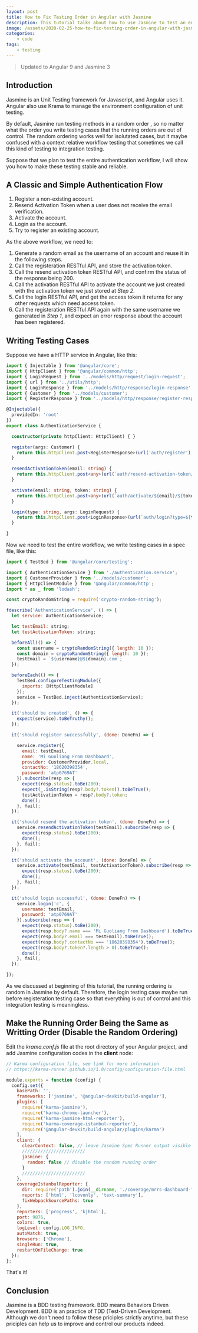 ```yaml
---
layout: post
title: How to Fix Testing Order in Angular with Jasmine
description: This tutorial talks about how to use Jasmine to test an entire & context relative workflow. Update to Angular 9 and Jasmine 3.
image: /assets/2020-02-25-how-to-fix-testing-order-in-angular-with-jasmine/banner.jpg
categories:
    - code
tags:
    - testing
---
```


> Updated to Angular 9 and Jasmine 3

## Introduction

Jasmine is an Unit Testing framework for Javascript, and Angular uses it. Angular also use Krama to manage the environment configuration of unit testing.

By default, Jasmine run testing methods in a random order , so no matter what the order you write testing cases that the running orders are out of control. The random ordering works well for isolutated cases, but it maybe confused with a context relative workflow testing that sometimes we call this kind of testing to integration testing.

Suppose that we plan to test the entire authentication workflow, I will show you how to make these testing stable and reliable.

## A Classic and Simple Authentication Flow

1. Register a non-existing account.
2. Resend Activation Token when a user does not receive the email verification.
3. Activate the account.
4. Login as the account.
5. Try to register an existing account.

As the above workflow, we need to:

1. Generate a random email as the username of an account and reuse it in the following steps.
2. Call the registeration RESTful API, and store the activation token.
3. Call the resend activation token RESTful API, and confirm the status of the response being 200.
4. Call the activation RESTful API to activate the account we just created with the activation token we just stored at *Step 2*.
5. Call the login RESTful API, and get the access token it returns for any other requests which need access token.
6. Call the registeration RESTful API again with the same username we generated in *Step 1*, and expect an error response about the account has been registered.

## Writing Testing Cases

Suppose we have a HTTP service in Angular, like this:

```typescript
import { Injectable } from '@angular/core';
import { HttpClient } from '@angular/common/http';
import { LoginRequest } from '../models/http/request/login-request';
import { url } from '../utils/http';
import { LoginResponse } from '../models/http/response/login-response';
import { Customer } from '../models/customer';
import { RegisterResponse } from '../models/http/response/register-response';

@Injectable({
  providedIn: 'root'
})
export class AuthenticationService {

  constructor(private httpClient: HttpClient) { }

  register(args: Customer) {
    return this.httpClient.post<RegisterResponse>(url('auth/register'), args, { observe: 'response' });
  }

  resendActivationToken(email: string) {
    return this.httpClient.post<any>(url(`auth/resend-activation-token/${email}`), null, { observe: 'response' });
  }

  activate(email: string, token: string) {
    return this.httpClient.post<any>(url(`auth/activate/${email}/${token}`), null, { observe: 'response' });
  }

  login(type: string, args: LoginRequest) {
    return this.httpClient.post<LoginResponse>(url(`auth/login?type=${type}`), args, { observe: 'response' });
  }

}
```

Now we need to test the entire workflow, we write testing cases in a spec file, like this:

```javascript
import { TestBed } from '@angular/core/testing';

import { AuthenticationService } from './authentication.service';
import { CustomerProvider } from '../models/customer';
import { HttpClientModule } from '@angular/common/http';
import * as _ from 'lodash';

const cryptoRandomString = require('crypto-random-string');

fdescribe('AuthenticationService', () => {
  let service: AuthenticationService;

  let testEmail: string;
  let testActivationToken: string;

  beforeAll(() => {
    const username = cryptoRandomString({ length: 10 });
    const domain = cryptoRandomString({ length: 10 });
    testEmail = `${username}@${domain}.com`;
  });

  beforeEach(() => {
    TestBed.configureTestingModule({
      imports: [HttpClientModule]
    });
    service = TestBed.inject(AuthenticationService);
  });

  it('should be created', () => {
    expect(service).toBeTruthy();
  });

  it('should register successfully', (done: DoneFn) => {

    service.register({
      email: testEmail,
      name: 'Mi Guoliang From Dashboard',
      provider: CustomerProvider.local,
      contactNo: '18620398354',
      password: 'atp0769AT'
    }).subscribe(resp => {
      expect(resp.status).toBe(200);
      expect(_.isString(resp?.body?.token)).toBeTrue();
      testActivationToken = resp?.body?.token;
      done();
    }, fail);
  });

  it('should resend the activation token', (done: DoneFn) => {
    service.resendActivationToken(testEmail).subscribe(resp => {
      expect(resp.status).toBe(200);
      done();
    }, fail);
  });

  it('should activate the account', (done: DoneFn) => {
    service.activate(testEmail, testActivationToken).subscribe(resp => {
      expect(resp.status).toBe(200);
      done();
    }, fail);
  });

  it('should login successful', (done: DoneFn) => {
    service.login('c', {
      username: testEmail,
      password: 'atp0769AT'
    }).subscribe(resp => {
      expect(resp.status).toBe(200);
      expect(resp.body?.name === 'Mi Guoliang From Dashboard').toBeTrue();
      expect(resp.body?.email === testEmail).toBeTrue();
      expect(resp.body?.contactNo === '18620398354').toBeTrue();
      expect(resp.body?.token?.length > 0).toBeTrue();
      done();
    }, fail);
  });

});
```

As we discussed at beginning of this tutorial, the running ordering is random in Jasmine by default. Therefore, the login testing case maybe run before registeration testing case so that everything is out of control and this integration testing is meaningless.

## Make the Running Order Being the Same as Writting Order (Disable the Random Ordering)

Edit the *krama.conf.js* file at the root directory of your Angular project, and add Jasmine configuration codes in the **client** node:

```javascript
// Karma configuration file, see link for more information
// https://karma-runner.github.io/1.0/config/configuration-file.html

module.exports = function (config) {
  config.set({
    basePath: '',
    frameworks: ['jasmine', '@angular-devkit/build-angular'],
    plugins: [
      require('karma-jasmine'),
      require('karma-chrome-launcher'),
      require('karma-jasmine-html-reporter'),
      require('karma-coverage-istanbul-reporter'),
      require('@angular-devkit/build-angular/plugins/karma')
    ],
    client: {
      clearContext: false, // leave Jasmine Spec Runner output visible in browser
      ////////////////////////
      jasmine: {
        random: false // disable the random running order
      }
      ////////////////////////
    },
    coverageIstanbulReporter: {
      dir: require('path').join(__dirname, './coverage/mrrs-dashboard-frontend-v2'),
      reports: ['html', 'lcovonly', 'text-summary'],
      fixWebpackSourcePaths: true
    },
    reporters: ['progress', 'kjhtml'],
    port: 9876,
    colors: true,
    logLevel: config.LOG_INFO,
    autoWatch: true,
    browsers: ['Chrome'],
    singleRun: true,
    restartOnFileChange: true
  });
};
```

That's it!

## Conclusion

Jasmine is a BDD testing framework. BDD means Behaviors Driven Development. BDD is an practice of TDD (Test-Driven Development. Although we don't need to follow these priciples strictly anytime, but these priciples can help us to improve and control our products indeed.

